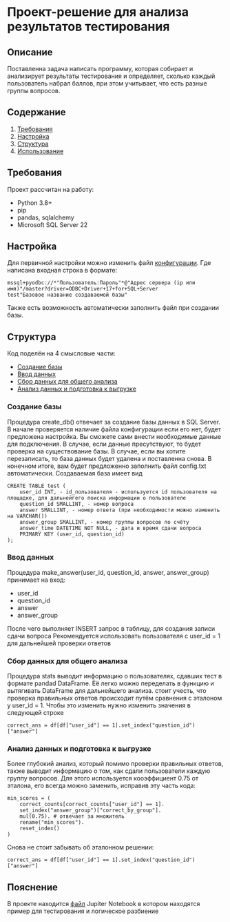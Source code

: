 # Проект-решение для анализа результатов тестирования
## Описание
Поставленна задача написать программу, которая собирает и анализирует результаты тестирования и определяет, 
сколько каждый пользователь набрал баллов, при этом учитывает, что есть разные группы вопросов.

## Содержание
1. [Требования](#Требования)
2. [Настройка](#Настройка)
3. [Структура](#Структура)
4. [Использование](#Использование)

## Требования
Проект рассчитан на работу:
- Python 3.8+
- pip
- pandas, sqlalchemy
- Microsoft SQL Server 22

## Настройка
Для первичной настройки можно изменить файл [конфигурации](config.txt). Где написана входная строка в формате: 
```
mssql+pyodbc://*"Пользователь:Пароль"*@"Адрес сервера (ip или имя)"/master?driver=ODBC+Driver+17+for+SQL+Server
test"Базовое название создаваемой базы"
```

Также есть возможность автоматически заполнить файл при создании базы.

## Структура
Код поделён на 4 смысловые части:
- [Создание базы](#Создание-базы)
- [Ввод данных](#Ввод-данных)
- [Сбор данных для общего анализа](#Сбор-данных-для-общего-анализа)
- [Анализ данных и подготовка к выгрузке](#Анализ-данных-и-подготовка-к-выгрузке)

### Создание базы
Процедура create_db() отвечает за создание базы данных в SQL Server.
В начале проверяется наличие файла конфигурации если его нет, будет предложена настройка.
Вы сможете сами внести необходимые данные для подключения.
В случае, если данные пресутствуют, то будет проверка на существование базы.
В случае, если вы хотите перезаписать, то база данных будет удалена и поставленна снова.
В конечном итоге, вам будет предложенно заполнить файл config.txt автоматически.
Создаваемая база имеет вид  
```
CREATE TABLE test (
    user_id INT, - id_пользователя - используется id пользователя на площадке, для дальнейгего поиска информации о пользователе
    question_id SMALLINT, - номер вопроса
    answer SMALLINT, - номер ответа (при необходимости можно изменить на VARCHAR())
    answer_group SMALLINT, - номер группы вопросов по счёту
    answer_time DATETIME NOT NULL, - дата и время сдачи вопроса
    PRIMARY KEY (user_id, question_id)
);
```


### Ввод данных
Процедура make_answer(user_id, question_id, answer, answer_group) принимает на вход:
- user_id
- question_id
- answer
- answer_group  

После чего выполняет INSERT запрос в таблицу, для создания записи сдачи вопроса
Рекомендуется использовать пользователя с user_id = 1 для дальнейшей проверки ответов

### Сбор данных для общего анализа
Процедура stats выводит информацию о пользователях, сдавших тест в формате pandad DataFrame.
Её легко можно переделать в функцию и вытягивать DataFrame для дальнейшего анализа.
стоит учесть, что проверка правильных ответов происходит путём сравнения с эталоном у user_id = 1.
Чтобы это изменить нужно изменить значения в следующей строке

```
correct_ans = df[df["user_id"] == 1].set_index("question_id")["answer"]
```

### Анализ данных и подготовка к выгрузке
Более глубокий анализ, который помимо проверки правильных ответов, также выводит информацию о том, как сдали пользователи каждую группу вопросов.
Для этого используется кооэффициент 0.75 от эталона, его всегда можно заменить, исправив эту часть кода:
```
min_scores = (
    correct_counts[correct_counts["user_id"] == 1].
    set_index("answer_group")["correct_by_group"].
    mul(0.75). # отвечает за множитель 
    rename("min_scores").
    reset_index()
)
```

Снова не стоит забывать об эталонном решении:
```
correct_ans = df[df["user_id"] == 1].set_index("question_id")["answer"]
```

## Пояснение
В проекте находится [файл](main_jp.ipynb) Jupiter Notebook в котором находятся пример для тестирования и логическое разбиение
